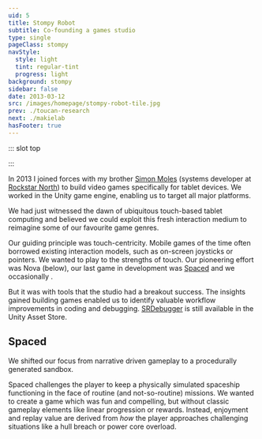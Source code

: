 ```yaml
---
uid: 5
title: Stompy Robot
subtitle: Co-founding a games studio
type: single
pageClass: stompy
navStyle:
  style: light
  tint: regular-tint
  progress: light
background: stompy
sidebar: false
date: 2013-03-12
src: /images/homepage/stompy-robot-tile.jpg
prev: ./toucan-research
next: ./makielab
hasFooter: true
---
```


::: slot top

<Stage-ProjectStage rag="rag-4" ragTitle="rag-2" titleColumnClass="is-three-fifths" ctaLabel="stompyrobot.uk" ctaUrl="https://stompyrobot.uk/"
description="I helped start Stompy Robot, an independent studio based in Edinburgh, creating games for mobile and tools for developers.">

<template v-slot:visual-column>
  <figure class="stompy-image">
    <Heros-ImageHero src="/images/stompy-robot/header-comp-export-grid.png" alt="Stompy Robot software"/>
  </figure>
</template>

<template v-slot:platform>

Mobile games
~ Unity plugins

</template>

<template v-slot:timeframe>

2013-2015
<!-- ~ (part-time) -->

</template>

<template v-slot:my-role>

Game Designer
~ Artist

</template>

<template v-slot:team>

Designer / Developer

</template>

</Stage-ProjectStage>

<style lang="sass">
@import "@theme/styles/variables.sass"

.stompy-image
  position: absolute
  left: -96%
  top: -42%
  width: 256%
  @media screen and (min-width: $fullhd)
    left: -90%;
    top: -42%;
    width: 280%;

.stompy .page-loader-generic
  display: none

</style>

:::

<Content-TextSection rag="rag-3" columnOffset="title-offset" padding="is-initial is-continuous">

In 2013 I joined forces with my brother [Simon Moles](https://www.simonmoles.com/) (systems developer at <span style="white-space: nowrap;">[Rockstar North](https://www.rockstarnorth.com/))</span> to build video games specifically for tablet devices. We worked in the Unity game engine, enabling us to target all major platforms.

<p class="subtitle">
We had just witnessed the dawn of ubiquitous touch-based tablet computing and believed we could exploit this fresh interaction medium to reimagine some of our favourite game genres.
</p>

<p>
Our guiding principle was touch-centricity. Mobile games of the time often borrowed existing interaction models, such as on-screen joysticks or pointers. We wanted to play to the strengths of touch. Our pioneering effort was Nova (below), our last game in development was <a href="#spaced">Spaced</a> and we occasionally 

<Content-ModalLink label="Game jam">
<template v-slot:modal>

<div class="container is-fullhd">
<figure class="image parent-loading is-16by9">
    <iframe class="lazyload" data-src="https://player.vimeo.com/video/507179190" width="640" height="360" frameborder="0" webkitallowfullscreen mozallowfullscreen allowfullscreen></iframe>
</figure>
</div>

</template>
</Content-ModalLink>.
</p>

But it was with tools that the studio had a breakout success. The insights gained building games enabled us to identify valuable workflow improvements in coding and debugging. [SRDebugger](https://assetstore.unity.com/packages/tools/gui/srdebugger-console-tools-on-device-27688) is still available in the Unity Asset Store.

<template v-slot:aside>

</template>

</Content-TextSection>



<Content-ImageFrames-MainImageSection imageClass="is-16by9" url="https://www.youtube.com/embed/xZELuhMO9es" alt="Nova showreel" :aside="true" rag="rag-4" :iframe="true">

<template v-slot:content>

## Nova

<p class="subtitle">
  A tactical action RTS which specifically leverages the interaction opportunities offered by touch screens.
</p>

The player commands an elite squad of starship captains who must defend the freedom of the galaxy. Battle against ambitious new factions seeking dominance. As the player progresses, they collect new starships, characters, weaponry and equipment. Each possess advantages and abilities, which can be combined into effective strategies for defeating any opponent.


 <!-- as they endeavour to defeat the oppressive galactic powers present in the Milky Way galaxy.

Players will acquire new heroes and weaponry as they progress in the game. Heroes and weapons have unique abilities which the player can combine to develop the most effective strategy for defeating their opponents.

In dui odio, posuere eget tristique in, pellentesque nec dolor. Vestibulum quis metus purus. Fusce varius rhoncus enim sit amet semper. Maecenas non nunc id justo vehicula ultricies vestibulum eget ex. Integer mattis faucibus nunc, ut tristique magna bibendum sit amet.

Suspendisse ornare et mi sit amet lacinia. Proin eget dui purus. Aliquam a cursus erat, sit amet ultricies risus. Nulla at arcu sagittis, egestas libero ut, finibus massa. -->

<!--

Nova is a squad-based action RPG for tablet devices. I collaborated with an artist to create the visual style, silhouetting ships against a bright background and overlaying heavy glow effects for weapons, engines, highlights. A major focus was to take advantage of touch controls and streamlining interactions with the UI and squad control.


Nova is an action-strategy game for tablet devices. The player controls an elite squad of heroes in the far future as they endeavour to defeat the oppressive galactic powers present in the Milky Way galaxy.

Players will acquire new heroes and weaponry as they progress in the game. Heroes and weapons have unique abilities which the player can combine to develop the most effective strategy for defeating their opponents.

 -->

</template>

<template slot="aside">

<div class="stompy-vertical-fill-parent">
<div class="stompy-vertical-fill">

<figure class="image parent-loading is-3by2">
<img class="lazyload" data-src="/images/stompy-robot/nova-support-1.jpg" alt="Nova screenshot 1">
</figure>

<figure class="image parent-loading is-3by2">
<img class="lazyload" data-src="/images/stompy-robot/nova-support-2.jpg" alt="Nova screenshot 2">
</figure>

</div>
</div>

</template>


</Content-ImageFrames-MainImageSection>

<style lang="sass">
@import "@theme/styles/variables.sass"
/* TODO generalize */
.stompy-vertical-fill-parent
  position: relative
  height: 100%

@media screen and (min-width: $desktop)
  .stompy-vertical-fill
    position: absolute
    top: 0
    bottom: 0
    left: 0
    width: 76%
    display: flex
    flex-direction: column
    justify-content: space-between
    .image
      margin: 0 !important

</style>

<Content-TextSection rag="rag-4" columnOffset="title-offset">

## Spaced

<p class="subtitle">
  We shifted our focus from narrative driven gameplay to a procedurally generated sandbox.
</p>

Spaced challenges the player to keep a physically simulated spaceship functioning in the face of routine (and not-so-routine) missions. We wanted to create a game which was fun and compelling, but without classic gameplay elements like linear progression or rewards. Instead, enjoyment and replay value are derived from _how_ the player approaches challenging situations like a hull breach or power core overload.

<br>

</Content-TextSection>

<Content :page-key="$site.pages.find(p => p.path === '/extra/spaced/').key"/>


<div style="padding-bottom: 9em;"></div>






<!--

to reimagine the game genres we loved in this new paradigm.

which specifically aims to leverage the interaction opportunities offered by touch screens.

Across all popular mobile platforms (iOS, Windows, Android), we design and craft fun, touch-centric games. We believe that a game should be designed for touch, fully exploiting the fresh input medium provided by this new technology.

with the Unity game engine



Emphasise what I did, what the challenges were, what was learnt in content text


-->
